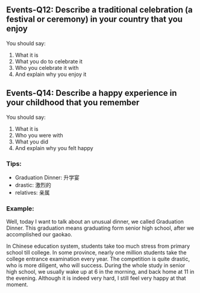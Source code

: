 ## Events-Q12: Describe a traditional celebration (a festival or ceremony) in your country that you enjoy

You should say:

1. What it is
2. What you do to celebrate it
3. Who you celebrate it with 
4. And explain why you enjoy it

## Events-Q14: Describe a happy experience in your childhood that you remember

You should say: 

1. What it is
2. Who you were with
3. What you did
4. And explain why you felt happy

### Tips:

- Graduation Dinner: 升学宴
- drastic: 激烈的
- relatives: 亲属

### Example:

Well, today I want to talk about an unusual dinner, we called Graduation Dinner. This graduation means graduating form senior high school, after we accomplished our gaokao.

In Chinese education system, students take too much stress from primary school till college. In some province, nearly one million students take the college entrance examination every year. The competition is quite drastic, who is more diligent, who will success. During the whole study in senior high school, we usually wake up at 6 in the morning, and back home at 11 in the evening. Although it is indeed very hard, I still feel very happy at that moment.
